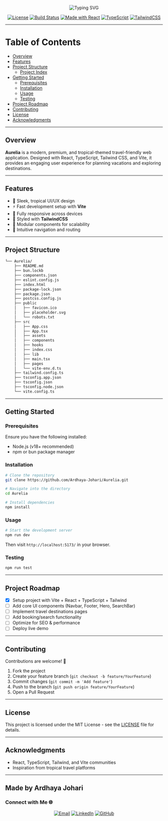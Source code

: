 <!-- Aurelia Banner -->
<div align="center">
  <p align="center">
  <img src="https://readme-typing-svg.demolab.com?font=Orbitron&weight=700&size=40&pause=1000&color=00E5FF&center=true&vCenter=true&width=600&lines=Aurelia;Tropical+Travel+Vibes" alt="Typing SVG" />
</p>

  <!-- Badges -->
  
  [![License](https://img.shields.io/badge/License-MIT-blue.svg)](LICENSE)
  [![Build Status](https://img.shields.io/badge/build-passing-brightgreen.svg)](#)
  [![Made with React](https://img.shields.io/badge/made%20with-React-61DAFB.svg)](#)
  [![TypeScript](https://img.shields.io/badge/TypeScript-3178C6.svg)](#)
  [![TailwindCSS](https://img.shields.io/badge/TailwindCSS-%2338B2AC.svg)](#)
</div>

---

# Table of Contents
- [Overview](#overview)
- [Features](#features)
- [Project Structure](#project-structure)
  - [Project Index](#project-index)
- [Getting Started](#getting-started)
  - [Prerequisites](#prerequisites)
  - [Installation](#installation)
  - [Usage](#usage)
  - [Testing](#testing)
- [Project Roadmap](#project-roadmap)
- [Contributing](#contributing)
- [License](#license)
- [Acknowledgments](#acknowledgments)

---

## Overview
**Aurelia** is a modern, premium, and tropical-themed travel-friendly web application. Designed with React, TypeScript, Tailwind CSS, and Vite, it provides an engaging user experience for planning vacations and exploring destinations.

---

## Features
- 🌴 Sleek, tropical UI/UX design
- ⚡ Fast development setup with **Vite**
- 📱 Fully responsive across devices
- 🎨 Styled with **TailwindCSS**
- 🔧 Modular components for scalability
- 🧭 Intuitive navigation and routing

---

## Project Structure
```sh
└── Aurelia/
    ├── README.md
    ├── bun.lockb
    ├── components.json
    ├── eslint.config.js
    ├── index.html
    ├── package-lock.json
    ├── package.json
    ├── postcss.config.js
    ├── public
    │   ├── favicon.ico
    │   ├── placeholder.svg
    │   └── robots.txt
    ├── src
    │   ├── App.css
    │   ├── App.tsx
    │   ├── assets
    │   ├── components
    │   ├── hooks
    │   ├── index.css
    │   ├── lib
    │   ├── main.tsx
    │   ├── pages
    │   └── vite-env.d.ts
    ├── tailwind.config.ts
    ├── tsconfig.app.json
    ├── tsconfig.json
    ├── tsconfig.node.json
    └── vite.config.ts
```

---

## Getting Started
### Prerequisites
Ensure you have the following installed:
- Node.js (v18+ recommended)
- npm or bun package manager

### Installation
```sh
# Clone the repository
git clone https://github.com/Ardhaya-Johari/Aurelia.git

# Navigate into the directory
cd Aurelia

# Install dependencies
npm install
```

### Usage
```sh
# Start the development server
npm run dev
```
Then visit `http://localhost:5173/` in your browser.

### Testing
```sh
npm run test
```

---

## Project Roadmap
- [x] Setup project with Vite + React + TypeScript + Tailwind
- [ ] Add core UI components (Navbar, Footer, Hero, SearchBar)
- [ ] Implement travel destinations pages
- [ ] Add booking/search functionality
- [ ] Optimize for SEO & performance
- [ ] Deploy live demo

---

## Contributing
Contributions are welcome! 🎉 
1. Fork the project
2. Create your feature branch (`git checkout -b feature/YourFeature`)
3. Commit changes (`git commit -m 'Add feature'`)
4. Push to the branch (`git push origin feature/YourFeature`)
5. Open a Pull Request

---

## License
This project is licensed under the MIT License - see the [LICENSE](LICENSE) file for details.

---

## Acknowledgments
- React, TypeScript, Tailwind, and Vite communities
- Inspiration from tropical travel platforms

---

## Made by Ardhaya Johari

### Connect with Me 🌐
<div align="center">

[![Email](https://img.shields.io/badge/Email-ardhaya.johari%40gmail.com-red?style=for-the-badge&logo=gmail)](mailto:ardhaya.johari@gmail.com)
[![LinkedIn](https://img.shields.io/badge/LinkedIn-Ardhaya%20Johari-blue?style=for-the-badge&logo=linkedin)](https://www.linkedin.com/in/ardhaya-johari-819275321/)
[![GitHub](https://img.shields.io/badge/GitHub-Ardhaya--Johari-lightgrey?style=for-the-badge&logo=github)](https://github.com/Ardhaya-Johari)

</div>


